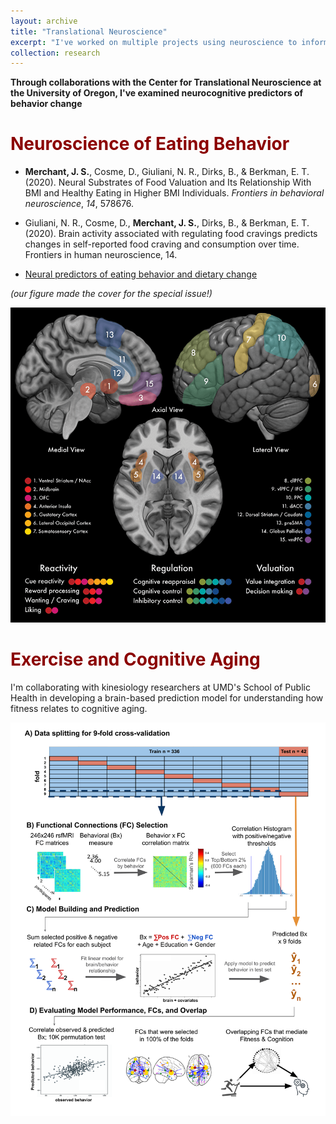 ```yaml
---
layout: archive
title: "Translational Neuroscience"
excerpt: "I've worked on multiple projects using neuroscience to inform behavior change.<br/><img src='/images/EatingReview.png'>"
collection: research
---
```


**Through collaborations with the Center for Translational Neuroscience at the University of Oregon, I've examined neurocognitive predictors of behavior change**

# <span style="color:darkred">Neuroscience of Eating Behavior</span>

* **Merchant, J. S.**, Cosme, D., Giuliani, N. R., Dirks, B., & Berkman, E. T. (2020). Neural Substrates of Food Valuation and Its Relationship With BMI and Healthy Eating in Higher BMI Individuals. *Frontiers in behavioral neuroscience*, *14*, 578676.
* Giuliani, N. R., Cosme, D., **Merchant, J. S.**, Dirks, B., & Berkman, E. T. (2020). Brain activity associated with regulating food cravings predicts changes in self-reported food craving and consumption over time. Frontiers in human neuroscience, 14.

* [Neural predictors of eating behavior and dietary change](https://pmc.ncbi.nlm.nih.gov/articles/PMC6139096/)

*(our figure made the cover for the special issue!)*

![EatingReview](/images/EatingReview.png)


# <span style="color:darkred">Exercise and Cognitive Aging</span>

I'm collaborating with kinesiology researchers at UMD's School of Public Health in developing a brain-based prediction model for understanding how fitness relates to cognitive aging.

![CPM_Methods](/images/CPM_Methods.png)


